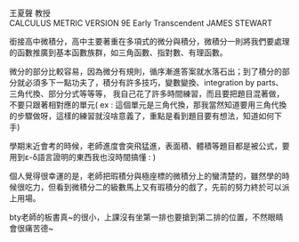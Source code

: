 王夏聲 教授  
CALCULUS METRIC VERSION 9E Early Transcendent JAMES STEWART  

銜接高中微積分，高中主要著重在多項式的微分與積分，微積分一則將我們要處理的函數推廣到基本函數族群，如三角函數、指對數、有理函數。  

微分的部分比較容易，因為微分有規則，循序漸進答案就水落石出；到了積分的部分就必須多下一點功夫了，積分有許多技巧，變數變換、integration by parts、三角代換、部分分式等等等，
我自己花了許多時間練習，而且要把題目混著做，不要只跟著相對應的單元( ex : 這個單元是三角代換，那我當然知道要用三角代換的步驟做呀，這樣的練習就沒啥意義了，重點是看到題目要有想法，知道如何下手)  

學期末近會考的時候，老師進度會突飛猛進，表面積、體積等題目都是被公式，要用到ε-δ語言證明的東西我也沒時間搞懂 : )  

個人覺得很幸運的是，老師把瑕積分與極座標的微積分上的蠻清楚的，雖然學的時候很吃力，但看到微積分二的級數馬上又有瑕積分的戲了，先前的努力終於可以派上用場。

bty老師的板書真~的很小，上課沒有坐第一排也要搶到第二排的位置，不然眼睛會很痛苦德~
